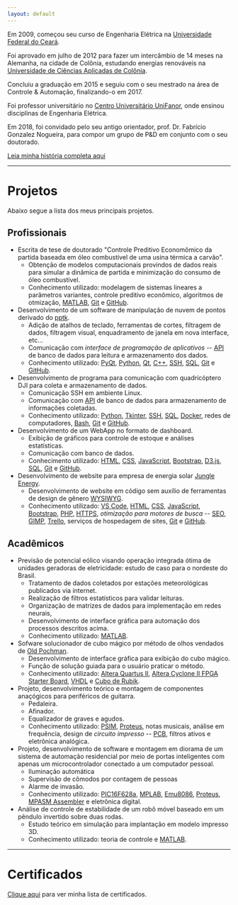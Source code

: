 ```yaml
---
layout: default
---
```


Em 2009, começou seu curso de Engenharia Elétrica na [Universidade Federal do Ceará](https://www.ufc.br/).

Foi aprovado em julho de 2012 para fazer um intercâmbio de 14 meses na Alemanha, na cidade de Colônia, estudando energias renováveis na [Universidade de Ciências Aplicadas de Colônia](https://www.th-koeln.de/en/homepage_26.php).

Concluiu a graduação em 2015 e seguiu com o seu mestrado na área de Controle & Automação, finalizando-o em 2017.

Foi professor universitário no [Centro Universitário UniFanor](https://www.unifanor.edu.br/unifanor), onde ensinou disciplinas de Engenharia Elétrica.

Em 2018, foi convidado pelo seu antigo orientador, prof. Dr. Fabrício Gonzalez Nogueira, para compor um grupo de P&D em conjunto com o seu doutorado.

[Leia minha história completa aqui](./about.html)

---

# Projetos
Abaixo segue a lista dos meus principais projetos.

## Profissionais
- Escrita de tese de doutorado "Controle Preditivo Economômico da partida baseada em óleo combustível de uma usina térmica a carvão".
  - Obtenção de modelos computacionais provindos de dados reais para simular a dinâmica de partida e minimização do consumo de óleo combustível.
  - Conhecimento utilizado: modelagem de sistemas lineares a parâmetros variantes, controle preditivo econômico, algoritmos de otmização, [MATLAB](https://www.mathworks.com/products/matlab.html), [Git](https://git-scm.com/) e [GitHub](https://github.com/).
- Desenvolvimento de um software de manipulação de nuvem de pontos derivado do [pptk](https://github.com/heremaps/pptk).
  - Adição de atalhos de teclado, ferramentas de cortes, filtragem de dados, filtragem visual, enquadramento de janela em nova interface, etc...
  - Comunicação com _interface de programação de aplicativos_ -- [API](https://wikipedia.org/wiki/API) de banco de dados para leitura e armazenamento dos dados.
  - Conhecimento utilizado: [PyQt](https://riverbankcomputing.com/software/pyqt/download), [Python](https://www.python.org/), [Qt](https://www.qt.io/), [C++](https://isocpp.org/), [SSH](https://www.ssh.com/), [SQL](https://www.iso.org/standard/63555.html), [Git](https://git-scm.com/) e [GitHub](https://github.com/).
- Desenvolvimento de programa para comunicação com quadricóptero DJI para coleta e armazenamento de dados.
  - Comunicação SSH em ambiente Linux.
  - Comunicação com [API](https://en.wikipedia.org/wiki/API) de banco de dados para armazenamento de informações coletadas.
  - Conhecimento utilizado: [Python](https://www.python.org/), [Tkinter](https://docs.python.org/3/library/tkinter.html), [SSH](https://www.ssh.com/), [SQL](https://www.iso.org/standard/63555.html), [Docker](https://www.docker.com/), redes de computadores, [Bash](https://www.gnu.org/software/bash/), [Git](https://git-scm.com/) e [GitHub](https://github.com/).
- Desenvolvimento de um WebApp no formato de dashboard.
  - Exibição de gráficos para controle de estoque e análises estatísticas.
  - Comunicação com banco de dados.
  - Conhecimento utilizado: [HTML](https://wikipedia.org/wiki/HTML), [CSS](https://wikipedia.org/wiki/CSS), [JavaScript](https://www.javascript.com/), [Bootstrap](https://getbootstrap.com/), [D3.js](https://d3js.org/), [SQL](https://www.iso.org/standard/63555.html), [Git](https://git-scm.com/) e [GitHub](https://github.com/).
- Desenvolvimento de website para empresa de energia solar [Jungle Energy](http://jungleenergy.com.br).
  - Desenvolvimento de website em código sem auxílio de ferramentas de design de gênero [WYSIWYG](https://en.m.wikipedia.org/wiki/WYSIWYG).
  - Conhecimento utilizado: [VS Code](https://code.visualstudio.com/), [HTML](https://wikipedia.org/wiki/HTML), [CSS](https://wikipedia.org/wiki/CSS), [JavaScript](https://www.javascript.com/), [Bootstrap](https://getbootstrap.com/), [PHP](https://www.php.net/), [HTTPS](https://wikipedia.org/wiki/HTTPS), _otimização para motores de busca_ -- [SEO](https://en.wikipedia.org/wiki/Search_engine_optimization), [GIMP](https://www.gimp.org/), [Trello](https://trello.com/), serviços de hospedagem de sites, [Git](https://git-scm.com/) e [GitHub](https://github.com/).

## Acadêmicos
- Previsão de potencial eólico visando operação integrada ótima de unidades geradoras de eletricidade: estudo de caso para o nordeste do Brasil.
  - Tratamento de dados coletados por estações meteorológicas publicados via internet.
  - Realização de filtros estatísticos para validar leituras.
  - Organização de matrizes de dados para implementação em redes neurais,
  - Desenvolvimento de interface gráfica para automação dos processos descritos acima.
  - Conhecimento utilizado: [MATLAB](https://www.mathworks.com/products/matlab.html).
- Sofware solucionador de cubo mágico por método de olhos vendados de [Old Pochman](https://www.speedcubereview.com/blind-solving-algorithms.html).
  - Desenvolvimento de interface gráfica para exibição do cubo mágico.
  - Função de solução guiada para o usuário praticar o método.
  - Conhecimento utilizado: [Altera Quartus II](https://www.intel.com/content/dam/www/programmable/us/en/pdfs/literature/manual/intro_to_quartus2.pdf), [Altera Cyclone II FPGA Starter Board](https://www.terasic.com.tw/cgi-bin/page/archive.pl?Language=English&CategoryNo=56&No=121), [VHDL](https://ieeexplore.ieee.org/document/159455) e [Cubo de Rubik](https://pt.wikipedia.org/wiki/Cubo_de_Rubik).
- Projeto, desenvolvimento teórico e montagem de componentes anaçógicos para periféricos de guitarra.
  - Pedaleira.
  - Afinador.
  - Equalizador de graves e agudos.
  - Conhecimento utilizado: [PSIM](https://powersimtech.com/products/psim/capabilities-applications/), [Proteus](https://www.labcenter.com/), notas musicais, análise em frequência, design de _circuito impresso_ -- [PCB](https://wikipedia.org/wiki/Printed_circuit_board), filtros ativos e eletrônica analógica.
- Projeto, desenvolvimento de software e montagem em diorama de um sistema de automação residencial por meio de portas inteligentes com apenas um microcontrolador conectado a um computador pessoal.
  - Iluminação automática
  - Supervisão de cômodos por contagem de pessoas
  - Alarme de invasão.
  - Conhecimento utilizado: [PIC16F628a](https://www.microchip.com/en-us/product/PIC16F628A), [MPLAB](https://www.microchip.com/en-us/tools-resources/develop/mplab-x-ide), [Emu8086](https://emu8086.en.lo4d.com), [Proteus](https://www.labcenter.com/), [MPASM Assembler](https://ww1.microchip.com/downloads/en/DeviceDoc/33014L.pdf) e eletrônica digital.
- Análise de controle de estabilidade de um robô móvel baseado em um pêndulo invertido sobre duas rodas.
  - Estudo teórico em simulação para implantação em modelo impresso 3D.
  - Conhecimento utilizado: teoria de controle e [MATLAB](https://www.mathworks.com/products/matlab.html).

---

# Certificados
[Clique aqui](./certificates) para ver minha lista de certificados.

